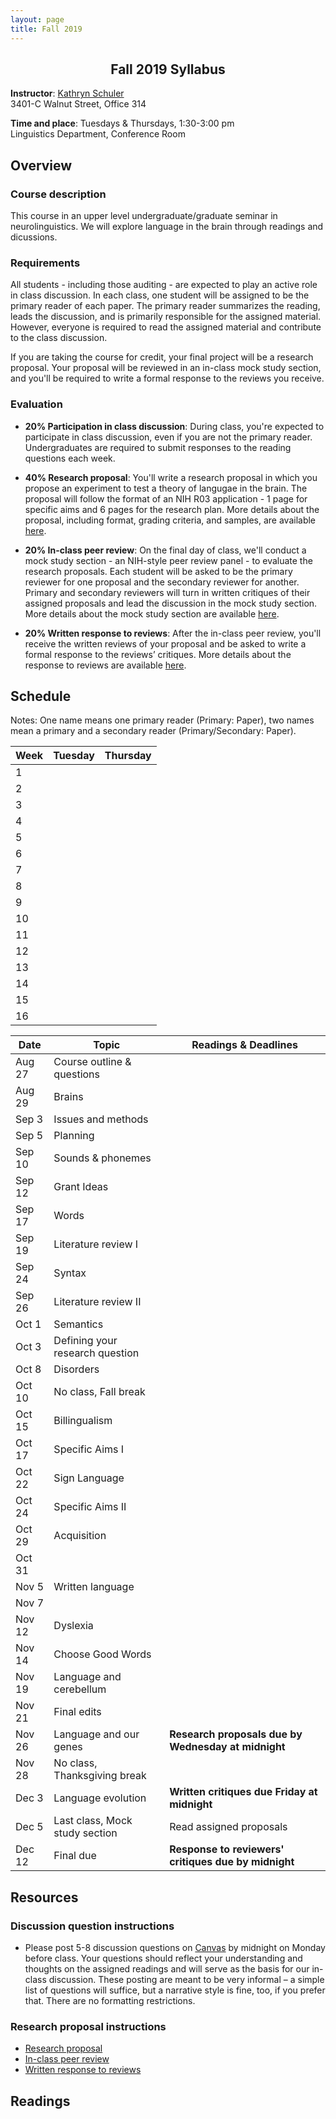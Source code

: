```yaml
---
layout: page
title: Fall 2019
---
```


<h2 align="center">Fall 2019 Syllabus</h2>

**Instructor**: [Kathryn Schuler](mailto:kschuler@sas.upenn.edu)  
3401-C Walnut Street, Office 314

**Time and place**: Tuesdays & Thursdays, 1:30-3:00 pm   
Linguistics Department, Conference Room

## Overview

### Course description
This course in an upper level undergraduate/graduate seminar in neurolinguistics. We will explore language in the brain through readings and dicussions.

### Requirements
All students - including those auditing - are expected to play an active role in class discussion. In each class, one student will be assigned to be the primary reader of each paper.  The primary reader summarizes the reading, leads the discussion, and is primarily responsible for the assigned material.  However, everyone is required to read the assigned material and contribute to the class discussion.

If you are taking the course for credit, your final project will be a research proposal.  Your proposal will be reviewed in an in-class mock study section, and you'll be required to write a formal response to the reviews you receive.

### Evaluation

* **20% Participation in class discussion**: During class, you're expected to participate in class discussion, even if you are not the primary reader. Undergraduates are required to submit responses to the reading questions each week.

* **40% Research proposal**: You'll write a research proposal in which you propose an experiment to test a theory of langugae in the brain.  The proposal will follow the format of an NIH R03 application - 1 page for specific aims and 6 pages for the research plan.  More details about the proposal, including format, grading criteria, and samples, are available [here](spring2019/research-proposal).

* **20% In-class peer review**: On the final day of class, we'll conduct a mock study section - an NIH-style peer review panel - to evaluate the research proposals.   Each student will be asked to be the primary reviewer for one proposal and the secondary reviewer for another.  Primary and secondary reviewers will turn in written critiques of their assigned proposals and lead the discussion in the mock study section.  More details about the mock study section are available [here](spring2019/research-proposal#in-class-peer-review).


* **20% Written response to reviews**: After the in-class peer review, you'll receive the written reviews of your proposal and  be asked to write a formal response to the reviews’ critiques. More details about the response to reviews are available [here](spring2019/research-proposal#written-response-to-reviews).

## Schedule

Notes: One name means one primary reader (Primary: Paper), two names mean a primary and a secondary reader (Primary/Secondary: Paper).  

Week | Tuesday | Thursday
--- | --- | ---
1 | |
2 | |
3 | | 
4 | |
5 | |
6 | | 
7 | |
8 | | 
9 | | 
10 | | 
11 | | 
12 | | 
13 | | 
14 | | 
15 | | 
16 | | 


Date | Topic | Readings & **Deadlines**
 --- | --- | ---
Aug 27 | Course outline & questions | 
Aug 29 | Brains |
Sep 3 | Issues and methods| 
Sep 5 | Planning | 
Sep 10 | Sounds & phonemes | 
Sep 12 | Grant Ideas | 
Sep 17 | Words | 
Sep 19 | Literature review I | 
Sep 24 | Syntax  | 
Sep 26 | Literature review II | 
Oct 1 | Semantics | 
Oct 3 | Defining your research question |
Oct 8 | Disorders | 
Oct 10 | No class, Fall break | 
Oct 15 | Billingualism | 
Oct 17 | Specific Aims I | 
Oct 22 | Sign Language | 
Oct 24 | Specific Aims II | 
Oct 29 | Acquisition | 
Oct 31 |  | 
Nov 5 | Written language| 
Nov 7 | | 
Nov 12 | Dyslexia | 
Nov 14 | Choose Good Words | 
Nov 19 | Language and cerebellum | 
Nov 21 | Final edits | 
Nov 26 | Language and our genes | **Research proposals due by Wednesday at midnight**
Nov 28 | No class, Thanksgiving break | 
Dec 3 | Language evolution | **Written critiques due Friday at midnight**
Dec 5 | Last class, Mock study section | Read assigned proposals 
Dec 12 | Final due  | **Response to reviewers' critiques due by midnight**


## Resources

### Discussion question instructions

* Please post 5-8 discussion questions on [Canvas](https://canvas.upenn.edu/) by midnight on Monday before class. Your questions should reflect your understanding and thoughts on the assigned readings and will serve as the basis for our in-class discussion. These posting are meant to be very informal – a simple list of questions will suffice, but a narrative style is fine, too, if you prefer that.  There are no formatting restrictions.

### Research proposal instructions

* [Research proposal](spring2019/research-proposal.html)
* [In-class peer review](spring2019/research-proposal.html#in-class-peer-review)
* [Written response to reviews](spring2019/research-proposal.html#written-response-to-reviews)


## Readings

<!--stackedit_data:
eyJoaXN0b3J5IjpbLTg3Mjk3Mzk3MF19
-->